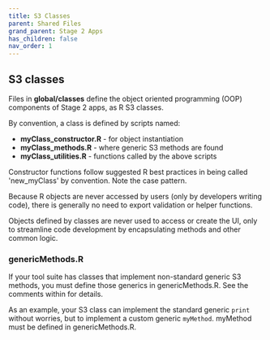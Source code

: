 ```yaml
---
title: S3 Classes
parent: Shared Files
grand_parent: Stage 2 Apps
has_children: false
nav_order: 1
---
```


## S3 classes

Files in **global/classes** define the object oriented programming (OOP)
components of Stage 2 apps, as R S3 classes.

By convention, a class is defined by scripts named:
    
- **myClass_constructor.R** - for object instantiation
- **myClass_methods.R** - where generic S3 methods are found
- **myClass_utilities.R** - functions called by the above scripts

Constructor functions follow suggested R best practices in being
called 'new_myClass' by convention. Note the case pattern.

Because R objects are never accessed by users 
(only by developers writing code), there is
generally no need to export validation or helper functions. 

Objects defined by classes are never used to access or create
the UI, only to streamline code development by encapsulating 
methods and other common logic. 

### genericMethods.R

If your tool suite has classes that implement non-standard generic 
S3 methods, you must define those generics in genericMethods.R.
See the comments within for details.

As an example, your S3 class can implement the standard generic 
<code>print</code> without worries, but to implement a custom
generic <code>myMethod</code>. myMethod must be defined in genericMethods.R.
